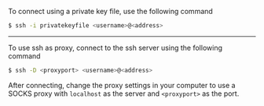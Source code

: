 To connect using a private key file, use the following command
```bash
$ ssh -i privatekeyfile <username>@<address>
```

----
To use ssh as proxy, connect to the ssh server using the following command
```bash
$ ssh -D <proxyport> <username>@<address>
```
After connecting, change the proxy settings in your computer to use a SOCKS proxy with `localhost` as the server and `<proxyport>` as the port.
